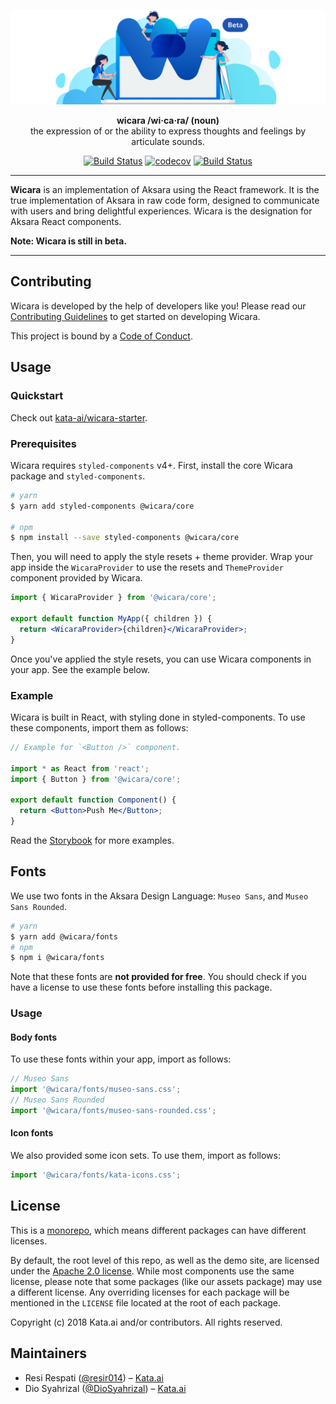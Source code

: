 <p align="center">
  <img alt="Wicara" src="assets/wicara-banner.png" />
</p>

<p align="center">
  <strong>wicara /wi·ca·ra/ (noun)</strong><br>
  the expression of or the ability to express thoughts and feelings by articulate sounds.
</p>

<p align="center">
  <a href="https://travis-ci.org/kata-ai/wicara"><img alt="Build Status" src="https://img.shields.io/travis/kata-ai/wicara/next.svg" /></a>
  <a href="https://codecov.io/gh/kata-ai/wicara"><img alt="codecov" src="https://codecov.io/gh/kata-ai/wicara/branch/next/graph/badge.svg" /></a>
  <a href="https://lernajs.io/"><img alt="Build Status" src="https://img.shields.io/badge/maintained%20with-lerna-cc00ff.svg" /></a>
</p>

---

**Wicara** is an implementation of Aksara using the React framework. It is the true implementation of Aksara in raw code form, designed to communicate with users and bring delightful experiences. Wicara is the designation for Aksara React components.

**Note: Wicara is still in beta.**

---

## Contributing

Wicara is developed by the help of developers like you! Please read our [Contributing Guidelines](CONTRIBUTING.md) to get started on developing Wicara.

This project is bound by a [Code of Conduct](CODE_OF_CONDUCT.md).

## Usage

### Quickstart

Check out [kata-ai/wicara-starter](https://github.com/kata-ai/wicara-starter).

### Prerequisites

Wicara requires `styled-components` v4+. First, install the core Wicara package and `styled-components`.

```bash
# yarn
$ yarn add styled-components @wicara/core

# npm
$ npm install --save styled-components @wicara/core
```

Then, you will need to apply the style resets + theme provider. Wrap your app inside the `WicaraProvider` to use the resets and `ThemeProvider` component provided by Wicara.

```jsx
import { WicaraProvider } from '@wicara/core';

export default function MyApp({ children }) {
  return <WicaraProvider>{children}</WicaraProvider>;
}
```

Once you've applied the style resets, you can use Wicara components in your app. See the example below.

### Example

Wicara is built in React, with styling done in styled-components. To use these components, import them as follows:

```jsx
// Example for `<Button />` component.

import * as React from 'react';
import { Button } from '@wicara/core';

export default function Component() {
  return <Button>Push Me</Button>;
}
```

Read the [Storybook](https://next--wicara-storybook.netlify.com/) for more examples.

## Fonts

We use two fonts in the Aksara Design Language: `Museo Sans`, and `Museo Sans Rounded`.

```sh
# yarn
$ yarn add @wicara/fonts
# npm
$ npm i @wicara/fonts
```

Note that these fonts are **not provided for free**. You should check if you have a license to use these fonts before installing this package.

### Usage

#### Body fonts

To use these fonts within your app, import as follows:

```jsx
// Museo Sans
import '@wicara/fonts/museo-sans.css';
// Museo Sans Rounded
import '@wicara/fonts/museo-sans-rounded.css';
```

#### Icon fonts

We also provided some icon sets. To use them, import as follows:

```jsx
import '@wicara/fonts/kata-icons.css';
```

## License

This is a [monorepo](https://github.com/babel/babel/blob/master/doc/design/monorepo.md), which means different packages can have different licenses.

By default, the root level of this repo, as well as the demo site, are licensed under the [Apache 2.0 license](LICENSE). While most components use the same license, please note that some packages (like our assets package) may use a different license. Any overriding licenses for each package will be mentioned in the `LICENSE` file located at the root of each package.

Copyright (c) 2018 Kata.ai and/or contributors. All rights reserved.

## Maintainers

- Resi Respati ([@resir014](https://twitter.com/resir014)) – [Kata.ai](https://kata.ai)
- Dio Syahrizal ([@DioSyahrizal](https://github.com/DioSyahrizal)) – [Kata.ai](https://kata.ai)
